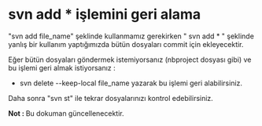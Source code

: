 # svn add * işlemini geri alama

"svn add file_name"  şeklinde kullanmamız gerekirken " svn add  * "  şeklinde yanlış bir kullanım yaptığımızda bütün dosyaları commit için ekleyecektir.

Eğer bütün dosyaları göndermek istemiyorsanız (nbproject dosyası gibi) ve bu işlemi geri almak istiyorsanız :
  - svn delete --keep-local file_name yazarak bu işlemi geri alabilirsiniz.

  Daha sonra "svn st" ile tekrar dosyalarınızı kontrol edebilirsiniz.


<b>Not : </b> Bu dokuman güncellenecektir.  
